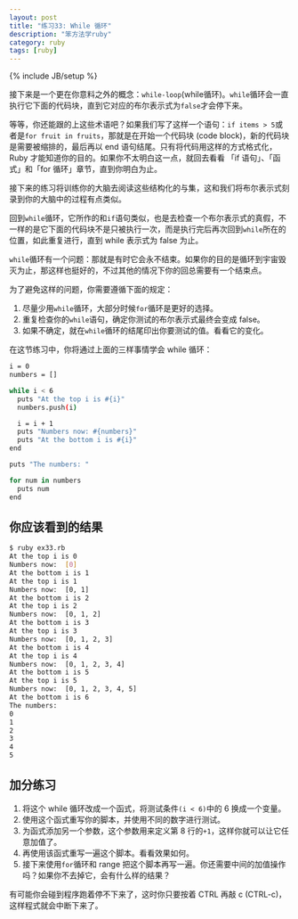 ```yaml
---
layout: post
title: "练习33: While 循环" 
description: "笨方法学ruby"
category: ruby
tags: [ruby]
---
```

{% include JB/setup %}

接下来是一个更在你意料之外的概念：` while-loop `(while循环)。` while `循环会一直执行它下面的代码块，直到它对应的布尔表示式为` false `才会停下来。

等等，你还能跟的上这些术语吧？如果我们写了这样一个语句：` if items > 5 `或者是` for fruit in fruits `，那就是在开始一个代码块 (code block)，新的代码块是需要被缩排的，最后再以 end 语句结尾。只有将代码用这样的方式格式化，Ruby 才能知道你的目的。如果你不太明白这一点，就回去看看 「if 语句」、「函式」和「for 循环」章节，直到你明白为止。

接下来的练习将训练你的大脑去阅读这些结构化的与集，这和我们将布尔表示式刻录到你的大脑中的过程有点类似。

回到` while `循环，它所作的和` if `语句类似，也是去检查一个布尔表示式的真假，不一样的是它下面的代码块不是只被执行一次，而是执行完后再次回到` while `所在的位置，如此重复进行，直到 while 表示式为 false 为止。

` while `循环有一个问题：那就是有时它会永不结束。如果你的目的是循环到宇宙毁灭为止，那这样也挺好的，不过其他的情况下你的回总需要有一个结束点。

为了避免这样的问题，你需要遵循下面的规定：

1. 尽量少用` while `循环，大部分时候` for `循环是更好的选择。 
2. 重复检查你的` while `语句，确定你测试的布尔表示式最终会变成 false。 
3. 如果不确定，就在` while `循环的结尾印出你要测试的值。看看它的变化。 

在这节练习中，你将通过上面的三样事情学会 while 循环：

```sh
i = 0
numbers = []

while i < 6
  puts "At the top i is #{i}"
  numbers.push(i)

  i = i + 1
  puts "Numbers now: #{numbers}"
  puts "At the bottom i is #{i}"
end

puts "The numbers: "

for num in numbers
  puts num
end
```

你应该看到的结果
----------------

```sh
$ ruby ex33.rb
At the top i is 0
Numbers now:  [0]
At the bottom i is 1
At the top i is 1
Numbers now:  [0, 1]
At the bottom i is 2
At the top i is 2
Numbers now:  [0, 1, 2]
At the bottom i is 3
At the top i is 3
Numbers now:  [0, 1, 2, 3]
At the bottom i is 4
At the top i is 4
Numbers now:  [0, 1, 2, 3, 4]
At the bottom i is 5
At the top i is 5
Numbers now:  [0, 1, 2, 3, 4, 5]
At the bottom i is 6
The numbers: 
0
1
2
3
4
5
```

加分练习
--------

1. 将这个 while 循环改成一个函式，将测试条件` (i < 6) `中的 6 换成一个变量。 
2. 使用这个函式重写你的脚本，并使用不同的数字进行测试。 
3. 为函式添加另一个参数，这个参数用来定义第 8 行的` +1 `，这样你就可以让它任意加值了。 
4. 再使用该函式重写一遍这个脚本。看看效果如何。 
5. 接下来使用` for `循环和 range 把这个脚本再写一遍。你还需要中间的加值操作吗？如果你不去掉它，会有什么样的结果？ 

有可能你会碰到程序跑着停不下来了，这时你只要按着 CTRL 再敲 c (CTRL-c)，这样程式就会中断下来了。

